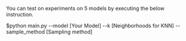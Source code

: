 You can test on experiments on 5 models by executing the below instruction.

$python main.py --model [Your Model] --k [Neighborhoods for KNN] --sample_method [Sampling method]